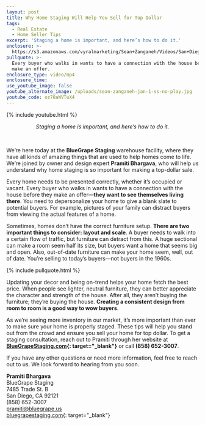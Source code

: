 ```yaml
---
layout: post
title: Why Home Staging Will Help You Sell for Top Dollar
tags:
  - Real Estate
  - Home Seller Tips
excerpt: 'Staging a home is important, and here’s how to do it.'
enclosure: >-
  https://s3.amazonaws.com/vyralmarketing/Sean+Zanganeh/Videos/San+Diego%2C+CA+Real+Estate+-+Why+Home+Staging+Will+Help+You+Sell+for+Top+Dollar.mp4
pullquote: >-
  Every buyer who walks in wants to have a connection with the house before they
  make an offer.
enclosure_type: video/mp4
enclosure_time:
use_youtube_image: false
youtube_alternate_image: /uploads/sean-zanganeh-jan-1-ss-no-play.jpg
youtube_code: oz78aWVTuX4
---
```


{% include youtube.html %}

<center><em>Staging a home is important, and here&rsquo;s how to do it.</em></center>

&nbsp;

We’re here today at the **BlueGrape Staging** warehouse facility, where they have all kinds of amazing things that are used to help homes come to life. We’re joined by owner and design expert **Pramiti Bhargava**, who will help us understand why home staging is so important for making a top-dollar sale.

Every home needs to be presented correctly, whether it’s occupied or vacant. Every buyer who walks in wants to have a connection with the house before they make an offer—**they want to see themselves living there**. You need to depersonalize your home to give a blank slate to potential buyers. For example, pictures of your family can distract buyers from viewing the actual features of a home.

Sometimes, homes don’t have the correct furniture setup. **There are two important things to consider: layout and scale**. A buyer needs to walk into a certain flow of traffic, but furniture can detract from this. A huge sectional can make a room seem half its size, but buyers want a home that seems big and open. Also, out-of-date furniture can make your home seem, well, out of date. You’re selling to today’s buyers—not buyers in the 1960s.

{% include pullquote.html %}

Updating your decor and being on-trend helps your home fetch the best price. When people see lighter, neutral furniture, they can better appreciate the character and strength of the house. After all, they aren’t buying the furniture; they’re buying the house. **Creating a consistent design from room to room is a good way to wow buyers**.

As we’re seeing more inventory in our market, it’s more important than ever to make sure your home is properly staged. These tips will help you stand out from the crowd and ensure you sell your home for top dollar. To get a staging consultation, reach out to Pramiti through her website at **[BlueGrapeStaging.com](https://www.bluegrapestaging.com/){: target="_blank"}** or call **(858) 652-3007**.

If you have any other questions or need more information, feel free to reach out to us. We look forward to hearing from you soon.

**Pramiti Bhargava**<br>BlueGrape Staging<br>7485 Trade St. B<br>San Diego, CA 92121<br>(858) 652-3007<br>[pramiti@bluegrape.us](mailto:pramiti@bluegrape.us?subject=Re%3A%20Home%20Staging)<br>[bluegrapestaging.com](https://www.bluegrapestaging.com/){: target="_blank"}